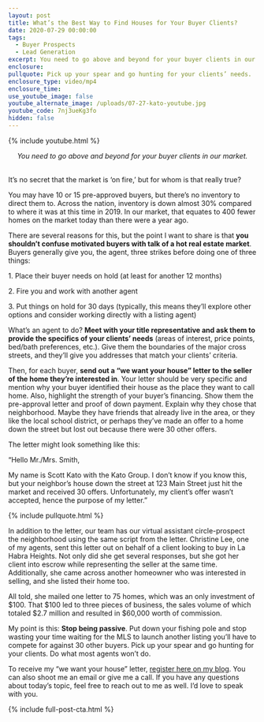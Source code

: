 ```yaml
---
layout: post
title: What’s the Best Way to Find Houses for Your Buyer Clients?
date: 2020-07-29 00:00:00
tags:
  - Buyer Prospects
  - Lead Generation
excerpt: You need to go above and beyond for your buyer clients in our market.
enclosure:
pullquote: Pick up your spear and go hunting for your clients’ needs.
enclosure_type: video/mp4
enclosure_time:
use_youtube_image: false
youtube_alternate_image: /uploads/07-27-kato-youtube.jpg
youtube_code: 7nj3ueKg3fo
hidden: false
---
```


{% include youtube.html %}

<center><em>You need to go above and beyond for your buyer clients in our market.</em></center>

<br>It’s no secret that the market is ‘on fire,’ but for whom is that really true?

You may have 10 or 15 pre-approved buyers, but there’s no inventory to direct them to. Across the nation, inventory is down almost 30% compared to where it was at this time in 2019. In our market, that equates to 400 fewer homes on the market today than there were a year ago.

There are several reasons for this, but the point I want to share is that **you shouldn’t confuse motivated buyers with talk of a hot real estate market**. Buyers generally give you, the agent, three strikes before doing one of three things:

1\. Place their buyer needs on hold (at least for another 12 months)

2\. Fire you and work with another agent

3\. Put things on hold for 30 days (typically, this means they’ll explore other options and consider working directly with a listing agent)

What’s an agent to do? **Meet with your title representative and ask them to provide the specifics of your clients’ needs** (areas of interest, price points, bed/bath preferences, etc.). Give them the boundaries of the major cross streets, and they’ll give you addresses that match your clients’ criteria.

Then, for each buyer, **send out a “we want your house” letter to the seller of the home they’re interested in**. Your letter should be very specific and mention why your buyer identified their house as the place they want to call home. Also, highlight the strength of your buyer’s financing. Show them the pre-approval letter and proof of down payment. Explain why they chose that neighborhood. Maybe they have friends that already live in the area, or they like the local school district, or perhaps they’ve made an offer to a home down the street but lost out because there were 30 other offers.

The letter might look something like this:

“Hello Mr./Mrs. Smith,

My name is Scott Kato with the Kato Group. I don’t know if you know this, but your neighbor’s house down the street at 123 Main Street just hit the market and received 30 offers. Unfortunately, my client’s offer wasn’t accepted, hence the purpose of my letter.”

{% include pullquote.html %}

In addition to the letter, our team has our virtual assistant circle-prospect the neighborhood using the same script from the letter. Christine Lee, one of my agents, sent this letter out on behalf of a client looking to buy in La Habra Heights. Not only did she get several responses, but she got her client into escrow while representing the seller at the same time. Additionally, she came across another homeowner who was interested in selling, and she listed their home too.

All told, she mailed one letter to 75 homes, which was an only investment of $100. That $100 led to three pieces of business, the sales volume of which totaled $2.7 million and resulted in $60,000 worth of commission.

My point is this: **Stop being passive**. Put down your fishing pole and stop wasting your time waiting for the MLS to launch another listing you’ll have to compete for against 30 other buyers. Pick up your spear and go hunting for your clients. Do what most agents won’t do.

To receive my “we want your house” letter, <u><a target="_blank" rel="noopener" href="https://coachkato.com/newsletter/">register here on my blog</a></u>. You can also shoot me an email or give me a call. If you have any questions about today’s topic, feel free to reach out to me as well. I’d love to speak with you.

{% include full-post-cta.html %}